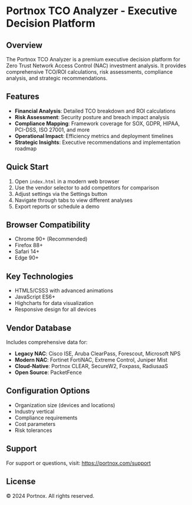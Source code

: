 # Portnox TCO Analyzer - Executive Decision Platform

## Overview
The Portnox TCO Analyzer is a premium executive decision platform for Zero Trust Network Access Control (NAC) investment analysis. It provides comprehensive TCO/ROI calculations, risk assessments, compliance analysis, and strategic recommendations.

## Features
- **Financial Analysis**: Detailed TCO breakdown and ROI calculations
- **Risk Assessment**: Security posture and breach impact analysis
- **Compliance Mapping**: Framework coverage for SOX, GDPR, HIPAA, PCI-DSS, ISO 27001, and more
- **Operational Impact**: Efficiency metrics and deployment timelines
- **Strategic Insights**: Executive recommendations and implementation roadmap

## Quick Start
1. Open `index.html` in a modern web browser
2. Use the vendor selector to add competitors for comparison
3. Adjust settings via the Settings button
4. Navigate through tabs to view different analyses
5. Export reports or schedule a demo

## Browser Compatibility
- Chrome 90+ (Recommended)
- Firefox 88+
- Safari 14+
- Edge 90+

## Key Technologies
- HTML5/CSS3 with advanced animations
- JavaScript ES6+
- Highcharts for data visualization
- Responsive design for all devices

## Vendor Database
Includes comprehensive data for:
- **Legacy NAC**: Cisco ISE, Aruba ClearPass, Forescout, Microsoft NPS
- **Modern NAC**: Fortinet FortiNAC, Extreme Control, Juniper Mist
- **Cloud-Native**: Portnox CLEAR, SecureW2, Foxpass, RadiusaaS
- **Open Source**: PacketFence

## Configuration Options
- Organization size (devices and locations)
- Industry vertical
- Compliance requirements
- Cost parameters
- Risk tolerances

## Support
For support or questions, visit: https://portnox.com/support

## License
© 2024 Portnox. All rights reserved.
